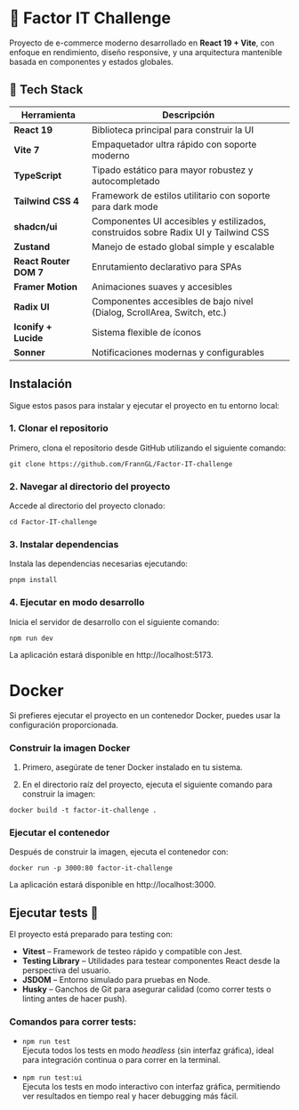 # 🛒 Factor IT Challenge

Proyecto de e-commerce moderno desarrollado en **React 19 + Vite**, con enfoque en rendimiento, diseño responsive, y una arquitectura mantenible basada en componentes y estados globales.

## 🚀 Tech Stack

| Herramienta            | Descripción                                                                        |
| ---------------------- | ---------------------------------------------------------------------------------- |
| **React 19**           | Biblioteca principal para construir la UI                                          |
| **Vite 7**             | Empaquetador ultra rápido con soporte moderno                                      |
| **TypeScript**         | Tipado estático para mayor robustez y autocompletado                               |
| **Tailwind CSS 4**     | Framework de estilos utilitario con soporte para dark mode                         |
| **shadcn/ui**          | Componentes UI accesibles y estilizados, construidos sobre Radix UI y Tailwind CSS |
| **Zustand**            | Manejo de estado global simple y escalable                                         |
| **React Router DOM 7** | Enrutamiento declarativo para SPAs                                                 |
| **Framer Motion**      | Animaciones suaves y accesibles                                                    |
| **Radix UI**           | Componentes accesibles de bajo nivel (Dialog, ScrollArea, Switch, etc.)            |
| **Iconify + Lucide**   | Sistema flexible de íconos                                                         |
| **Sonner**             | Notificaciones modernas y configurables                                            |

## Instalación

Sigue estos pasos para instalar y ejecutar el proyecto en tu entorno local:

### 1. Clonar el repositorio

Primero, clona el repositorio desde GitHub utilizando el siguiente comando:

```
git clone https://github.com/FrannGL/Factor-IT-challenge
```

### 2. Navegar al directorio del proyecto

Accede al directorio del proyecto clonado:

```
cd Factor-IT-challenge
```

### 3. Instalar dependencias

Instala las dependencias necesarias ejecutando:

```
pnpm install
```

### 4. Ejecutar en modo desarrollo

Inicia el servidor de desarrollo con el siguiente comando:

```
npm run dev
```

La aplicación estará disponible en http://localhost:5173.

# Docker

Si prefieres ejecutar el proyecto en un contenedor Docker, puedes usar la configuración proporcionada.

### Construir la imagen Docker

1. Primero, asegúrate de tener Docker instalado en tu sistema.

2. En el directorio raíz del proyecto, ejecuta el siguiente comando para construir la imagen:

```
docker build -t factor-it-challenge .
```

### Ejecutar el contenedor

Después de construir la imagen, ejecuta el contenedor con:

```
docker run -p 3000:80 factor-it-challenge
```

La aplicación estará disponible en http://localhost:3000.

## Ejecutar tests 🧪

El proyecto está preparado para testing con:

- **Vitest** – Framework de testeo rápido y compatible con Jest.
- **Testing Library** – Utilidades para testear componentes React desde la perspectiva del usuario.
- **JSDOM** – Entorno simulado para pruebas en Node.
- **Husky** – Ganchos de Git para asegurar calidad (como correr tests o linting antes de hacer push).

### Comandos para correr tests:

- `npm run test`  
  Ejecuta todos los tests en modo _headless_ (sin interfaz gráfica), ideal para integración continua o para correr en la terminal.

- `npm run test:ui`  
  Ejecuta los tests en modo interactivo con interfaz gráfica, permitiendo ver resultados en tiempo real y hacer debugging más fácil.
